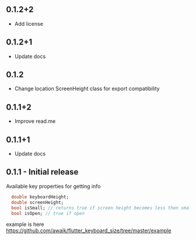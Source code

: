 ## 0.1.2+2

- Add license

## 0.1.2+1

- Update docs

## 0.1.2

- Change location ScreenHeight class for export compatibility

## 0.1.1+2

- Improve read.me

## 0.1.1+1

- Update docs


## 0.1.1 - Initial release

Available key properties for getting info

```dart
  double keyboardHeight;
  double screenHeight;
  bool isSmall; // returns true if screen height becomes less then smallSize property
  bool isOpen; // true if open
```
example is here https://github.com/awaik/flutter_keyboard_size/tree/master/example

